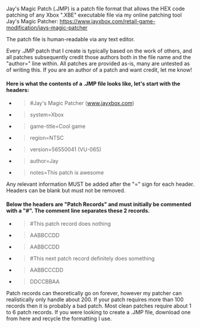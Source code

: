 Jay's Magic Patch (.JMP) is a patch file format that allows the HEX code patching of any Xbox ".XBE" executable file via my online patching tool Jay's Magic Patcher: https://www.jayxbox.com/retail-game-modification/jays-magic-patcher

The patch file is human-readable via any text editor.

Every .JMP patch that I create is typically based on the work of others, and all patches subsequently credit those authors both in the file name and the "author=" line within.
All patches are provided as-is, many are untested as of writing this. If you are an author of a patch and want credit, let me know!

#### Here is what the contents of a .JMP file looks like, let's start with the headers:

+ >#Jay's Magic Patcher (www.jayxbox.com)
+ >system=Xbox
+ >game-title=Cool game
+ >region=NTSC
+ >version=56550041 (VU-065)
+ >author=Jay
+ >notes=This patch is awesome

Any relevant information MUST be added after the "=" sign for each header. Headers can be blank but must not be removed.

#### Below the headers are "Patch Records" and must initially be commented with a "#". The comment line separates these 2 records.

+ >#This patch record does nothing
+ >AABBCCDD
+ >AABBCCDD
+ >#This next patch record definitely does something
+ >AABBCCCDD
+ >DDCCBBAA

Patch records can theoretically go on forever, however my patcher can realistically only handle about 200. If your patch requires more than 100 records then it is probably a bad patch. Most clean patches require about 1 to 6 patch records.
If you were looking to create a .JMP file, download one from here and recycle the formatting I use.
